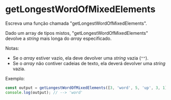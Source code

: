 # getLongestWordOfMixedElements

Escreva uma função chamada "getLongestWordOfMixedElements".

Dado um array de tipos mistos, "getLongestWordOfMixedElements" devolve a
_string_ mais longa do _array_ especificado.

Notas:

* Se o _array_ estiver vazio, ela deve devolver uma _string_ vazia \(`""`\).
* Se o _array_ não contiver cadeias de texto, ela deverá devolver uma _string_
  vazia.

Exemplo:

```javascript
const output = getLongestWordOfMixedElements([3, 'word', 5, 'up', 3, 1]);
console.log(output); // --> 'word'
```
